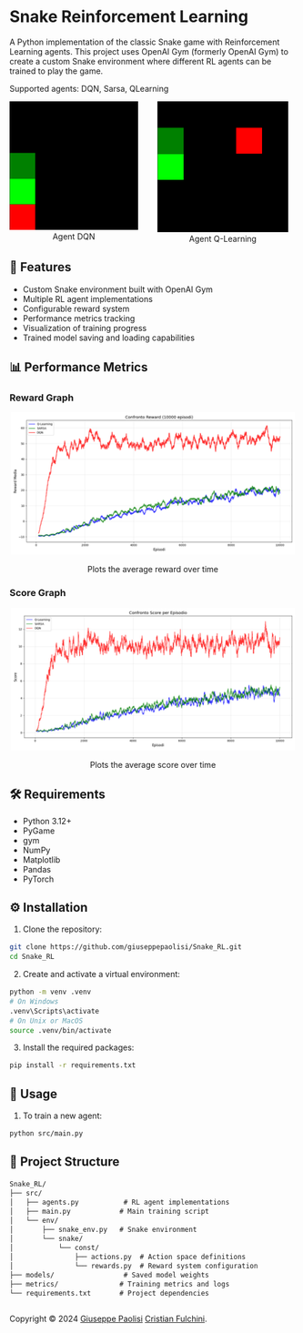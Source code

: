 # Snake Reinforcement Learning

A Python implementation of the classic Snake game with Reinforcement Learning agents. This project uses OpenAI Gym (formerly OpenAI Gym) to create a custom Snake environment where different RL agents can be trained to play the game.

Supported agents: DQN, Sarsa, QLearning

<div align="center" style="display: flex; justify-content: center; gap: 20px;">
  <div>
    <img src="immage\DQN_game.gif" width="230" alt="Demo">
    <label>Agent DQN</label>
  </div>
  <div>
    <img src="immage\Q-Learning_game.gif" width="230" alt="Demo">
    <label>Agent Q-Learning</label>
  </div>
</div>

## 🚀 Features

- Custom Snake environment built with OpenAI Gym
- Multiple RL agent implementations
- Configurable reward system
- Performance metrics tracking
- Visualization of training progress
- Trained model saving and loading capabilities

## 📊 Performance Metrics


### Reward Graph

<div align="center">
  <img src="immage\reward.png" width="500" alt="Demo">
  <p>Plots the average reward over time</p>
</div>

### Score Graph

<div align="center">
    <img src="immage\score.png" width="500" alt="Demo">
    <p>Plots the average score over time</p>
</div>

## 🛠️ Requirements

- Python 3.12+
- PyGame
- gym
- NumPy
- Matplotlib
- Pandas
- PyTorch

## ⚙️ Installation

1. Clone the repository:
```bash
git clone https://github.com/giuseppepaolisi/Snake_RL.git
cd Snake_RL
```

2. Create and activate a virtual environment:
```bash
python -m venv .venv
# On Windows
.venv\Scripts\activate
# On Unix or MacOS
source .venv/bin/activate
```

3. Install the required packages:
```bash
pip install -r requirements.txt
```

## 🎯 Usage

1. To train a new agent:
```bash
python src/main.py
```

## 📁 Project Structure

```
Snake_RL/
├── src/
│   ├── agents.py           # RL agent implementations
│   ├── main.py            # Main training script
│   └── env/
│       ├── snake_env.py   # Snake environment
│       └── snake/
│           └── const/
│               ├── actions.py  # Action space definitions
│               └── rewards.py  # Reward system configuration
├── models/                 # Saved model weights
├── metrics/               # Training metrics and logs
└── requirements.txt       # Project dependencies
```

##
Copyright © 2024
[Giuseppe Paolisi](https://github.com/giuseppepaolisi)
[Cristian Fulchini](https://github.com/cris83040).